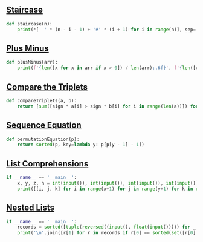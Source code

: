 ## [Staircase](https://www.hackerrank.com/challenges/staircase/problem)

```python
def staircase(n):
    print(*[' ' * (n - i - 1) + '#' * (i + 1) for i in range(n)], sep='\n')
```

## [Plus Minus](https://www.hackerrank.com/challenges/plus-minus/problem)

```python
def plusMinus(arr):
    print(f'{len([x for x in arr if x > 0]) / len(arr):.6f}', f'{len([x for x in arr if x < 0]) / len(arr):.6f}', f'{len([x for x in arr if x == 0]) / len(arr):.6f}', sep='\n')
```

## [Compare the Triplets](https://www.hackerrank.com/challenges/compare-the-triplets/problem)

```python
def compareTriplets(a, b):
    return [sum([sign * a[i] > sign * b[i] for i in range(len(a))]) for sign in [1, -1]]
```

## [Sequence Equation](https://www.hackerrank.com/challenges/permutation-equation/problem)

```python
def permutationEquation(p):
    return sorted(p, key=lambda y: p[p[y - 1] - 1])
```

## [List Comprehensions](https://www.hackerrank.com/challenges/list-comprehensions/problem)

```python
if __name__ == '__main__':
    x, y, z, n = int(input()), int(input()), int(input()), int(input())
    print([[i, j, k] for i in range(x+1) for j in range(y+1) for k in range(z+1) if i+j+k != n])
```

## [Nested Lists](https://www.hackerrank.com/challenges/nested-list/problem)

```python
if __name__ == '__main__':
    records = sorted([tuple(reversed((input(), float(input())))) for _ in range(int(input()))])
    print('\n'.join([r[1] for r in records if r[0] == sorted(set([r[0] for r in records]))[1]]))
```
